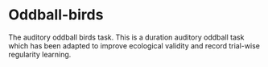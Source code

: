 # Oddball-birds
The auditory oddball birds task. This is a duration auditory oddball task which has been adapted to improve ecological validity and record trial-wise regularity learning.
